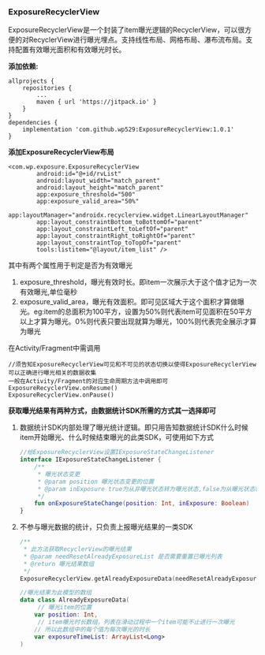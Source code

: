 ### ExposureRecyclerView

​	ExposureRecyclerView是一个封装了item曝光逻辑的RecyclerView，可以很方便的对RecyclerView进行曝光埋点。支持线性布局、网格布局、瀑布流布局。支持配置有效曝光面积和有效曝光时长。

**添加依赖:**
```
allprojects {
	repositories {
		...
		maven { url 'https://jitpack.io' }
	}
}
dependencies {
	implementation 'com.github.wp529:ExposureRecyclerView:1.0.1'
}
```

**添加ExposureRecyclerView布局**

```
<com.wp.exposure.ExposureRecyclerView
        android:id="@+id/rvList"
        android:layout_width="match_parent"
        android:layout_height="match_parent"
        app:exposure_threshold="500"
        app:exposure_valid_area="50%"
        app:layoutManager="androidx.recyclerview.widget.LinearLayoutManager"
        app:layout_constraintBottom_toBottomOf="parent"
        app:layout_constraintLeft_toLeftOf="parent"
        app:layout_constraintRight_toRightOf="parent"
        app:layout_constraintTop_toTopOf="parent"
        tools:listitem="@layout/item_list" />
```

其中有两个属性用于判定是否为有效曝光

1. exposure_threshold，曝光有效时长。即item一次展示大于这个值才记为一次有效曝光,单位毫秒
2. exposure_valid_area，曝光有效面积。即可见区域大于这个面积才算做曝光。eg:item的总面积为100平方，设置为50%则代表item可见面积在50平方以上才算为曝光。0%则代表只要出现就算为曝光，100%则代表完全展示才算为曝光

在Activity/Fragment中需调用

```
//须告知ExposureRecyclerView可见和不可见的状态切换以使得ExposureRecyclerView可以正确进行曝光相关的数据收集
一般在Activity/Fragment的对应生命周期方法中调用即可
ExposureRecyclerView.onResume()
ExposureRecyclerView.onPause()
```

**获取曝光结果有两种方式，由数据统计SDK所需的方式其一选择即可**

1. 数据统计SDK内部处理了曝光统计逻辑。即只用告知数据统计SDK什么时候item开始曝光、什么时候结束曝光的此类SDK，可使用如下方式

   ```kotlin
   //给ExposureRecyclerView设置IExposureStateChangeListener
   interface IExposureStateChangeListener {
       /**
        * 曝光状态变更
        * @param position 曝光状态变更的位置
        * @param inExposure true为从非曝光状态转为曝光状态,false为从曝光状态转为非曝光状态
        */
       fun onExposureStateChange(position: Int, inExposure: Boolean)
   }
   ```

2. 不参与曝光数据的统计，只负责上报曝光结果的一类SDK

   ```kotlin
   /**
    * 此方法获取RecyclerView的曝光结果
    * @param needResetAlreadyExposureList 是否需要重置已曝光列表
    * @return 曝光结果数组
    */
   ExposureRecyclerView.getAlreadyExposureData(needResetAlreadyExposureList: Boolean = true): List<AlreadyExposureData>

   //曝光结果为此模型的数组
   data class AlreadyExposureData(
     	// 曝光item的位置
       var position: Int,
     	// item曝光时长数组，列表在滑动过程中一个item可能不止进行一次曝光
       // 所以此数组中的每个值为每次曝光的时长
       var exposureTimeList: ArrayList<Long>
   )
   ```



